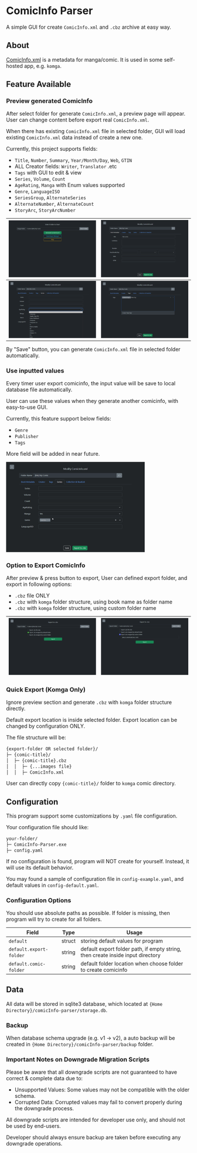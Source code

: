 # ComicInfo Parser

A simple GUI for create `ComicInfo.xml` and `.cbz` archive at easy way.

## About

[ComicInfo.xml](https://anansi-project.github.io/docs/comicinfo/documentation) is a metadata for manga/comic. It is used in some self-hosted app, e.g. `komga`.

## Feature Available

### Preview generated ComicInfo

After select folder for generate `ComicInfo.xml`, a preview page will appear. User can change content before export real `ComicInfo.xml`.

When there has existing `ComicInfo.xml` file in selected folder, GUI will load existing `ComicInfo.xml` data instead of create a new one.

Currently, this project supports fields:

-   `Title`, `Number`, `Summary`, `Year/Month/Day`, `Web`, `GTIN`
-   ALL Creator fields: `Writer`, `Translator` .etc
-   `Tags` with GUI to edit & view
-   `Series`, `Volume`, `Count`
-   `AgeRating`, `Manga` with Enum values supported
-   `Genre`, `LanguageISO`
-   `SeriesGroup`, `AlternateSeries`
-   `AlternateNumber`, `AlternateCount`
-   `StoryArc`, `StoryArcNumber`

| ![Select Folder](screenshots/select.png)    | ![Preview Page](screenshots/input_book.png) |
| ------------------------------------------- | ------------------------------------------- |
| ![Enum Support](screenshots/input_enum.png) | ![Tag View](screenshots/input_tag.png)      |

By "Save" button, you can generate `ComicInfo.xml` file in selected folder automatically.

### Use inputted values

Every timer user export comicinfo, the input value will be save to local database file automatically.

User can use these values when they generate another comicinfo, with easy-to-use GUI.

Currently, this feature support below fields:

-   `Genre`
-   `Publisher`
-   `Tags`

More field will be added in near future.

<img src="screenshots/select_ui_demo.gif" width="75%" height="75%">

### Option to Export ComicInfo

After preview & press button to export, User can defined export folder, and export in following options:

-   `.cbz` file ONLY
-   `.cbz` with `komga` folder structure, using book name as folder name
-   `.cbz` with `komga` folder structure, using custom folder name

| ![Export UI](screenshots/export.png) | ![Custom Export](screenshots/export_custom.png) |
| ------------------------------------ | ----------------------------------------------- |

### Quick Export (Komga Only)

Ignore preview section and generate `.cbz` with `komga` folder structure directly.

Default export location is inside selected folder. Export location can be changed by configuration ONLY.

The file structure will be:

```
{export-folder OR selected folder}/
├─ {comic-title}/
│  ├─ {comic-title}.cbz
│  │  ├─ {...images file}
│  │  ├─ ComicInfo.xml
```

User can directly copy `{comic-title}/` folder to `komga` comic directory.

## Configuration

This program support some customizations by `.yaml` file configuration.

Your configuration file should like:

```
your-folder/
├─ ComicInfo-Parser.exe
├─ config.yaml
```

If no configuration is found, program will NOT create for yourself. Instead, it will use its default behavior.

You may found a sample of configuration file in `config-example.yaml`, and default values in `config-default.yaml`.

### Configuration Options

You should use absolute paths as possible. If folder is missing, then program will try to create for all folders.

| Field                   | Type   | Usage                                                                           |
| ----------------------- | ------ | ------------------------------------------------------------------------------- |
| `default`               | struct | storing default values for program                                              |
| `default.export-folder` | string | default export folder path, if empty string, then create inside input directory |
| `default.comic-folder`  | string | default folder location when choose folder to create comicinfo                  |

## Data

All data will be stored in sqlite3 database, which located at `{Home Directory}/comicInfo-parser/storage.db`.

### Backup

When database schema upgrade (e.g. v1 -> v2), a auto backup will be created in `{Home Directory}/comicInfo-parser/backup` folder.

### Important Notes on Downgrade Migration Scripts

Please be aware that all downgrade scripts are not guaranteed to have correct & complete data due to:

-   Unsupported Values: Some values may not be compatible with the older schema.
-   Corrupted Data: Corrupted values may fail to convert properly during the downgrade process.

All downgrade scripts are intended for developer use only, and should not be used by end-users.

Developer should always ensure backup are taken before executing any downgrade operations.
